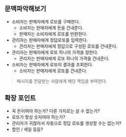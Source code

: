 ## 문맥파악해보기
- 소비자는 판매자에게 로또를 구매한다.
    - 소비자는 판매자에게 돈을 건내준다.
    - 판매자는 소비자에게 로또를 반환한다.
- 관리자는 판매자에게 정답로또를 입력한다.
    - 관리자는 판매자에게 정답으로 구성된 로또를 건내준다.
- 관리자는 판매자에게 로또 하나의 가격을 정한다.
    - 관리자는 판매자에게 로또 하나의 가격을 건내준다.
- 소비자는 판매자에게 로또의 결과를 조회한다.
    - 소비자는 판매자에게 로또를 건내준다.


> 메시지를 전달받는 사람에게 해당 책임을 부여한다.


## 확장 포인트
- 꼭 돈이여야 하는가? 다른 가치로는 살 수 없는가?
- 로또가 항상 숫자여야 하는가?
- 관리자가 귀찮아서 자동으로 정답 로또를 생성할 수는 없는가?
- 할인 / 세일 등등?

